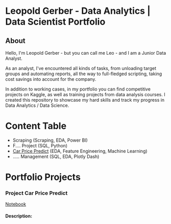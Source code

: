 # Leopold Gerber - Data Analytics | Data Scientist Portfolio
## About
Hello, I'm Leopold Gerber - but you can call me Leo - and I am a Junior Data Analyst.

As an analyst, I've encountered all kinds of tasks, from unloading target groups and automating reports, all the way to full-fledged scripting, taking cost savings into account for the company. 

In addition to working cases, in my portfolio you can find competitive projects on Kaggle, as well as training projects from data analysis courses.
I created this repository to showcase my hard skills and track my progress in Data Analytics / Data Science.

# Content Table
- Scraping (Scraping, EDA, Power BI)
- F.... Project (SQL, Python)
- [Car Price Predict](#project-car-price-predict) (EDA, Feature Engineering, Machine Learning)
- ..... Management (SQL, EDA, Plotly Dash)

# Portfolio Projects

### Project Car Price Predict
[Notebook](Project%20Car%20Price%20Predict.ipynb)
#### Description:
